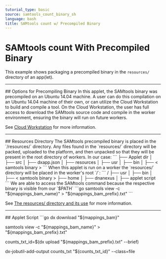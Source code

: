 ```yaml
---
tutorial_type: basic
source: samtools_count_binary_sh
language: bash
title: SAMtools count w/ Precompiled Binary
---
```

# SAMtools count With Precompiled Binary

This example shows packaging a precompiled binary in the `resources/` directory of an app(let).

<hr>## Options for Precompiling Binary
In this applet, the SAMtools binary was precompiled on an Ubuntu 14.04 machine. A user can do this compilation on an Ubuntu 14.04 machine of their own, or can utilize the Cloud Workstation to build and compile a tool. On the Cloud Workstation, the user has full access to download the SAMtools source code and compile in the worker environment, ensuring the binary will run on future workers.

See [Cloud Workstation](https://wiki.dnanexus.com/Developer-Tutorials/Cloud-Workstations) for more information.
<hr>## Resources Directory
The SAMtools precompiled binary is placed in the `<Applet dir>/resources/` directory. Any files found in the `resources/` directory will be packed, uploaded to the platform, and then unpacked so that they will be present in the root directory of workers. In our case:
```
├── Applet dir
│   ├── src
│   ├── dxapp.json
│   ├── resources
│       ├── usr
│           ├── bin
│               ├── < samtools binary >
```
When this applet is run on a worker the `resources/` directory will be placed in the worker's root `/`:
```
/
├── usr
│   ├── bin
│       ├── < samtools binary >
├── home
│   ├── dnanexus
│   	├── applet script
```
We are able to access the SAMtools command because the respective binary is visible from our `$PATH`
```go
samtools view -c "${mappings_bam_name}" > "${mappings_bam_prefix}.txt"
```


See [The resources/ directory and its use](https://wiki.dnanexus.com/Developer-Tutorials/App-Build-Process#The-resources/-directory-and-its-use) for more information.

<hr>
## Applet Script
```go
dx download "${mappings_bam}"

samtools view -c "${mappings_bam_name}" > "${mappings_bam_prefix}.txt"

counts_txt_id=$(dx upload "${mappings_bam_prefix}.txt" --brief)

dx-jobutil-add-output counts_txt "${counts_txt_id}" --class=file
```
